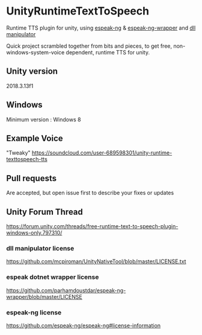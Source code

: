 # UnityRuntimeTextToSpeech
Runtime TTS plugin for unity, using [espeak-ng](https://github.com/espeak-ng/espeak-ng) & [espeak-ng-wrapper](https://github.com/parhamdoustdar/espeak-ng-wrapper) and [dll manipulator](https://github.com/MCpiroman/UnityNativeTool)

Quick project scrambled together from bits and pieces, to get free, non-windows-system-voice dependent, runtime TTS for unity.

## Unity version
2018.3.13f1

## Windows
Minimum version : Windows 8

## Example Voice
"Tweaky" https://soundcloud.com/user-689598301/unity-runtime-texttospeech-tts

## Pull requests
Are accepted, but open issue first to describe your fixes or updates

## Unity Forum Thread
https://forum.unity.com/threads/free-runtime-text-to-speech-plugin-windows-only.797310/

### dll manipulator license
https://github.com/mcpiroman/UnityNativeTool/blob/master/LICENSE.txt

### espeak dotnet wrapper license
https://github.com/parhamdoustdar/espeak-ng-wrapper/blob/master/LICENSE

### espeak-ng license
https://github.com/espeak-ng/espeak-ng#license-information
